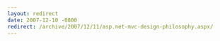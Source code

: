 ```yaml
---
layout: redirect
date: 2007-12-10 -0800
redirect: /archive/2007/12/11/asp.net-mvc-design-philosophy.aspx/
---
```

